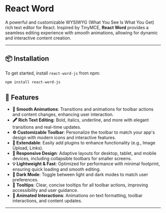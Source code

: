 # React Word

A powerful and customizable WYSIWYG (What You See Is What You Get) rich text editor for React. Inspired by TinyMCE, **React Word** provides a seamless editing experience with smooth animations, allowing for dynamic and interactive content creation.

---

## 📦 Installation

To get started, install `react-word-js` from npm:

```bash
npm install react-word-js
```

## 🚀 Features

- **🎨 Smooth Animations**: Transitions and animations for toolbar actions and content changes, enhancing user interaction.
- **🖋️ Rich Text Editing**: Bold, italics, underline, and more with elegant transitions and real-time updates.
- **⚙️ Customizable Toolbar**: Personalize the toolbar to match your app's design with modern icons and interactive features.
- **🔌 Extendable**: Easily add plugins to enhance functionality (e.g., Image Upload, Links).
- **📱 Responsive Design**: Adaptive layouts for desktop, tablet, and mobile devices, including collapsible toolbars for smaller screens.
- **💡 Lightweight & Fast**: Optimized for performance with minimal footprint, ensuring quick loading and smooth editing.
- **🌙 Dark Mode**: Toggle between light and dark modes to match user preferences.
- **💬 Tooltips**: Clear, concise tooltips for all toolbar actions, improving accessibility and user guidance.
- **🔄 Animated Interactions**: Animations on text formatting, toolbar interactions, and content updates.

---
